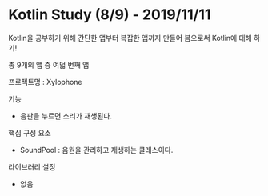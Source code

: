 # Kotlin Study (8/9) - 2019/11/11

Kotlin을 공부하기 위해 간단한 앱부터 복잡한 앱까지 만들어 봄으로써 Kotlin에 대해 하기!

총 9개의 앱 중 여덟 번째 앱

프로젝트명 : Xylophone

기능

* 음판을 누르면 소리가 재생된다.


핵심 구성 요소

* SoundPool : 음원을 관리하고 재생하는 클래스이다.


라이브러리 설정

* 없음

